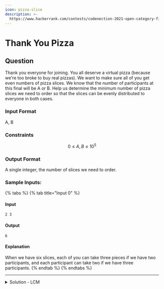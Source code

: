 ```yaml
---
icon: pizza-slice
description: >-
  https://www.hackerrank.com/contests/codenection-2021-open-category-finals/challenges/thank-you-pizza
---
```


# Thank You Pizza

## Question

Thank you everyone for joining. You all deserve a virtual pizza (because we're too broke to buy real pizzas). We want to make sure all of you get even numbers of pizza slices. We know that the number of participants at this final will be A or B. Help us determine the minimum number of pizza slices we need to order so that the slices can be evenly distributed to everyone in both cases.

### Input Format

A, B

### Constraints

$$
0 \le A, B \le 10^{5}
$$

### Output Format

A single integer, the number of slices we need to order.

### Sample Inputs:

{% tabs %}
{% tab title="Input 0" %}
#### Input

```
2 3
```

#### Output

```
6
```

#### Explanation

When we have six slices, each of you can take three pieces if we have two participants, and each participant can take two if we have three participants.
{% endtab %}
{% endtabs %}

***

<details>

<summary>Solution - LCM</summary>

By appling the LCM to both inputs, we can guaranteed to get the number of slices which can suffice both of the situation.

And the solution is here:

```python
import math
print(math.lcm(*map(int, input().split())))
```

Note that "\*" means unpack. If math.lcm is not supported, here's alternative solution:

```python
import math
a, b = map(int, input().split())
print(abs(a*b) // math.gcd(a, b))
```

</details>
